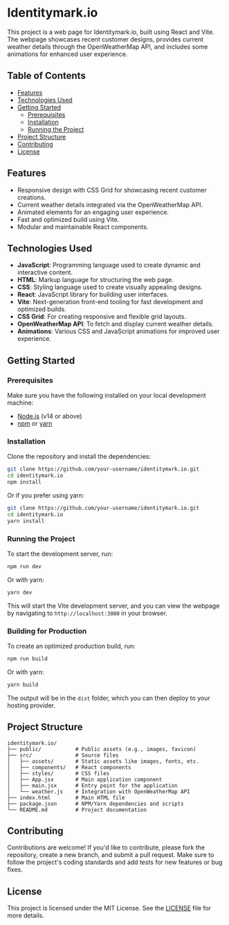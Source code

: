 # Identitymark.io

This project is a web page for Identitymark.io, built using React and Vite. The webpage showcases recent customer designs, provides current weather details through the OpenWeatherMap API, and includes some animations for enhanced user experience.

## Table of Contents

- [Features](#features)
- [Technologies Used](#technologies-used)
- [Getting Started](#getting-started)
  - [Prerequisites](#prerequisites)
  - [Installation](#installation)
  - [Running the Project](#running-the-project)
- [Project Structure](#project-structure)
- [Contributing](#contributing)
- [License](#license)

## Features

- Responsive design with CSS Grid for showcasing recent customer creations.
- Current weather details integrated via the OpenWeatherMap API.
- Animated elements for an engaging user experience.
- Fast and optimized build using Vite.
- Modular and maintainable React components.

## Technologies Used

- **JavaScript**: Programming language used to create dynamic and interactive content.
- **HTML**: Markup language for structuring the web page.
- **CSS**: Styling language used to create visually appealing designs.
- **React**: JavaScript library for building user interfaces.
- **Vite**: Next-generation front-end tooling for fast development and optimized builds.
- **CSS Grid**: For creating responsive and flexible grid layouts.
- **OpenWeatherMap API**: To fetch and display current weather details.
- **Animations**: Various CSS and JavaScript animations for improved user experience.

## Getting Started

### Prerequisites

Make sure you have the following installed on your local development machine:

- [Node.js](https://nodejs.org/) (v14 or above)
- [npm](https://www.npmjs.com/) or [yarn](https://yarnpkg.com/)

### Installation

Clone the repository and install the dependencies:

```bash
git clone https://github.com/your-username/identitymark.io.git
cd identitymark.io
npm install
```

Or if you prefer using yarn:

```bash
git clone https://github.com/your-username/identitymark.io.git
cd identitymark.io
yarn install
```

### Running the Project

To start the development server, run:

```bash
npm run dev
```

Or with yarn:

```bash
yarn dev
```

This will start the Vite development server, and you can view the webpage by navigating to `http://localhost:3000` in your browser.

### Building for Production

To create an optimized production build, run:

```bash
npm run build
```

Or with yarn:

```bash
yarn build
```

The output will be in the `dist` folder, which you can then deploy to your hosting provider.

## Project Structure

```
identitymark.io/
├── public/           # Public assets (e.g., images, favicon)
├── src/              # Source files
│   ├── assets/       # Static assets like images, fonts, etc.
│   ├── components/   # React components
│   ├── styles/       # CSS files
│   ├── App.jsx       # Main application component
│   ├── main.jsx      # Entry point for the application
│   └── weather.js    # Integration with OpenWeatherMap API
├── index.html        # Main HTML file
├── package.json      # NPM/Yarn dependencies and scripts
└── README.md         # Project documentation
```

## Contributing

Contributions are welcome! If you'd like to contribute, please fork the repository, create a new branch, and submit a pull request. Make sure to follow the project's coding standards and add tests for new features or bug fixes.

## License

This project is licensed under the MIT License. See the [LICENSE](LICENSE) file for more details.
